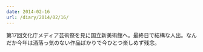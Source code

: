 ```yaml
---
date: 2014-02-16
url: /diary/2014/02/16/
---
```


第17回文化庁メディア芸術祭を見に国立新美術館へ。最終日で結構な人出。なんだか今年は洒落っ気のない作品ばかりで今ひとつ楽しめず残念。